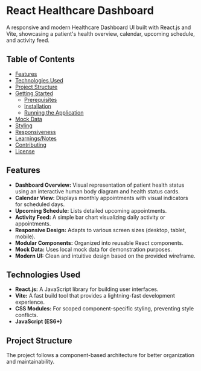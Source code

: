 # React Healthcare Dashboard

A responsive and modern Healthcare Dashboard UI built with React.js and Vite, showcasing a patient's health overview, calendar, upcoming schedule, and activity feed.

## Table of Contents

- [Features](#features)
- [Technologies Used](#technologies-used)
- [Project Structure](#project-structure)
- [Getting Started](#getting-started)
  - [Prerequisites](#prerequisites)
  - [Installation](#installation)
  - [Running the Application](#running-the-application)
- [Mock Data](#mock-data)
- [Styling](#styling)
- [Responsiveness](#responsiveness)
- [Learnings/Notes](#learningsnotes)
- [Contributing](#contributing)
- [License](#license)

## Features

* **Dashboard Overview:** Visual representation of patient health status using an interactive human body diagram and health status cards.
* **Calendar View:** Displays monthly appointments with visual indicators for scheduled days.
* **Upcoming Schedule:** Lists detailed upcoming appointments.
* **Activity Feed:** A simple bar chart visualizing daily activity or appointments.
* **Responsive Design:** Adapts to various screen sizes (desktop, tablet, mobile).
* **Modular Components:** Organized into reusable React components.
* **Mock Data:** Uses local mock data for demonstration purposes.
* **Modern UI:** Clean and intuitive design based on the provided wireframe.

## Technologies Used

* **React.js:** A JavaScript library for building user interfaces.
* **Vite:** A fast build tool that provides a lightning-fast development experience.
* **CSS Modules:** For scoped component-specific styling, preventing style conflicts.
* **JavaScript (ES6+)**

## Project Structure

The project follows a component-based architecture for better organization and maintainability.